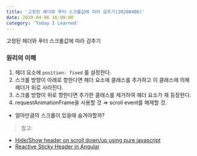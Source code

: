 ```yaml
---
title: '고정된 헤더와 푸터 스크롤값에 따라 감추기(20200406)'
date: 2020-04-06 16:00:00
category: 'Today I Learned'
---
```




고정된 헤더와 푸터 스크롤값에 따라 감추기

### 원리의 이해

1. 헤더 요소에 `position: fixed` 를 설정한다.
2. 스크롤 방향이 아래로 향한다면 헤더 요소에 클래스를 추가하고 이 클래스에 의해 헤더가 위로 사라진다.
3. 스크롤 방향이 위로 향한다면 추가한 클래스를 제거하여 헤더 요소가 재 등장한다.
4. requestAnimationFrame을 사용할 것 ⇒ scroll event를 해제할 것.

- 얼마만큼의 스크롤이 있을때 숨겨야할까?

> 참고:

- [Hide/Show header on scroll down/up using pure javascript](https://www.sysleaf.com/js-toggle-header-on-scroll/)
- [Reactive Sticky Header in Angular](https://netbasal.com/reactive-sticky-header-in-angular-12dbffb3f1d3)

